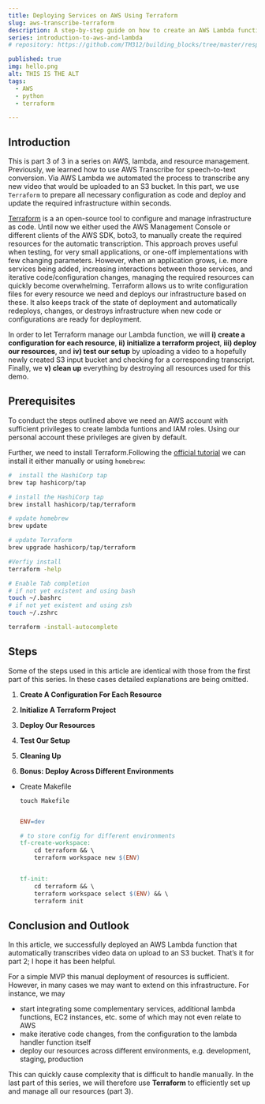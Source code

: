 ```yaml
---
title: Deploying Services on AWS Using Terraform
slug: aws-transcribe-terraform
description: A step-by-step guide on how to create an AWS Lambda function that triggers AWS Transcribe whenever new items are uploaded to an S3 bucket.
series: introduction-to-aws-and-lambda
# repository: https://github.com/TM312/building_blocks/tree/master/responsive-b-card-group

published: true
img: hello.png
alt: THIS IS THE ALT
tags:
  - AWS
  - python
  - terraform

---
```


## Introduction
This is part 3 of 3 in a series on AWS, lambda, and resource management. Previously, we learned how to use AWS Transcribe for speech-to-text conversion. Via AWS Lambda we automated the process to transcribe any new video that would be uploaded to an S3 bucket. In this part, we use `Terraform` to prepare all necessary configuration as code and deploy and update the required infrastructure within seconds.

[Terraform](https://www.terraform.io/) is a an open-source tool to configure and manage infrastructure as code. Until now we either used the AWS Management Console or different clients of the AWS SDK, boto3, to manually create the required resources for the automatic transcription. This approach proves useful when testing, for very small applications, or one-off implementations with few changing parameters. However, when an application grows, i.e. more services being added, increasing interactions between those services, and iterative code/configuration changes, managing the required resources can quickly become overwhelming. Terraform allows us to write configuration files for every resource we need and deploys our infrastructure based on these. It also keeps track of the state of deployment and automatically redeploys, changes, or destroys infrastructure when new code or configurations are ready for deployment.

In order to let Terraform manage our Lambda function, we will **i) create a configuration for each resource**, **ii) initialize a terraform project**, **iii) deploy our resources**, and **iv) test our setup** by uploading a video to a hopefully newly created S3 input bucket and checking for a corresponding transcript. Finally, we **v) clean up** everything by destroying all resources used for this demo.


## Prerequisites

To conduct the steps outlined above we need an AWS account with sufficient privileges to create lambda funtions and IAM roles. Using our personal account these privileges are given by default.

Further, we need to install Terraform.Following the <a href="https://learn.hashicorp.com/tutorials/terraform/install-cli?in=terraform/aws-get-started">official tutorial</a> we can install it either manually or using `homebrew`:

```bash
#  install the HashiCorp tap
brew tap hashicorp/tap

# install the HashiCorp tap
brew install hashicorp/tap/terraform

# update homebrew
brew update

# update Terraform
brew upgrade hashicorp/tap/terraform

#Verfiy install
terraform -help

# Enable Tab completion
# if not yet existent and using bash
touch ~/.bashrc
# if not yet existent and using zsh
touch ~/.zshrc

terraform -install-autocomplete
```


## Steps

Some of the steps used in this article are identical with those from the <nuxt-link to="/articles/aws-transcribe">first part</nuxt-link> of this series. In these cases detailed explanations are being omitted.

1. **Create A Configuration For Each Resource**




2. **Initialize A Terraform Project**


3. **Deploy Our Resources**


4. **Test Our Setup**


5. **Cleaning Up**


6. **Bonus: Deploy Across Different Environments**

- Create Makefile

    `touch Makefile`

    ```Makefile

    ENV=dev

    # to store config for different environments
    tf-create-workspace:
        cd terraform && \
        terraform workspace new $(ENV)


    tf-init:
        cd terraform && \
        terraform workspace select $(ENV) && \
        terraform init
    ```




## Conclusion and Outlook

In this article, we successfully deployed an AWS Lambda function that automatically transcribes video data on upload to an S3 bucket. That’s it for part 2; I hope it has been helpful.

For a simple MVP this manual deployment of resources is sufficient. However, in many cases we may want to extend on this infrastructure. For instance, we may
- start integrating some complementary services, additional lambda functions, EC2 instances, etc. some of which may not even relate to AWS
- make iterative code changes, from the configuration to the lambda handler function itself
- deploy our resources across different environments, e.g. development, staging, production

This can quickly cause complexity that is difficult to handle manually. In the last part of this series, we will therefore use **Terraform** to efficiently set up and manage all our resources (<NuxtLink to="/about">part 3</NuxtLink>).






<!--
## References

`[1]`: https://github.com/serverless/examples/tree/master/aws-python

`[3]`: https://www.serverless.com/framework/docs/providers/aws/cli-reference/remove/ -->
